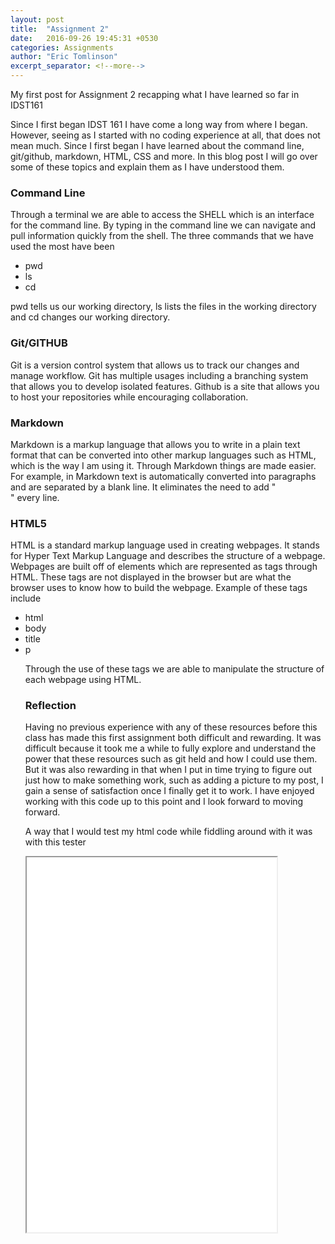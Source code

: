 ```yaml
---
layout: post
title:  "Assignment 2"
date:   2016-09-26 19:45:31 +0530
categories: Assignments
author: "Eric Tomlinson"
excerpt_separator: <!--more-->
---
```



<p>My first post for Assignment 2 recapping what I have learned so far in IDST161</p>

<!--more-->

<p> Since I first began IDST 161 I have come a long way from where I began. However, seeing as
I started with no coding experience at all, that does not mean much. Since I first began 
I have learned about the command line, git/github, markdown, HTML, CSS and more. In this blog
post I will go over some of these topics and explain them as I have understood them.</p>
<h3><strong>Command Line</strong></h3>
<p> Through a terminal we are able to access the SHELL which is an interface for the command line.
By typing in the command line we can navigate and pull information quickly from the shell. The three
commands that we have used the most have been</p>
<ul>
<li>pwd</li>
<li>ls</li>
<li>cd</li>
</ul>
<p>pwd tells us our working directory, ls lists the files in the working directory and cd
changes our working directory.</p>

<h3><strong>Git/GITHUB</strong></h3>
<p>Git is a version control system that allows us to track our changes and manage workflow. Git 
has multiple usages including a branching system that allows you to develop isolated features. Github
is a site that allows you to host your repositories while encouraging collaboration.</p>
<h3><strong>Markdown</strong></h3>
<p>Markdown is a markup language that allows you to write in a plain text format that can
be converted into other markup languages such as HTML, which is the way I am using it. Through Markdown
things are made easier. For example, in Markdown text is automatically converted into
paragraphs and are separated by a blank line. It eliminates the need to add "<br>" every line.</p>

<h3><strong>HTML5</strong></h3>
<p>HTML is a standard markup language used in creating webpages. It stands for Hyper Text Markup Language 
and describes the structure of a webpage. Webpages are built off of elements which are represented
as tags through HTML. These tags are not displayed in the browser but are what the browser uses
to know how to build the webpage. Example of these tags include</p>
<ul>
<li>html</li>
<li>body</li>
<li>title</li>
<li>p</li>
<p>Through the use of these tags we are able to manipulate the structure of each webpage using HTML.</p>

<h3><strong>Reflection</strong></h3>

<p>Having no previous experience with any of these resources before this class has made this first assignment
both difficult and rewarding. It was difficult because it took me a while to fully explore and understand
the power that these resources such as git held and how I could use them. But it was also rewarding in that
when I put in time trying to figure out just how to make something work, such as adding a picture to my post, 
I gain a sense of satisfaction once I finally get it to work. I have enjoyed working with this code up to this 
point and I look forward to moving forward.</p>

<p>A way that I would test my html code while fiddling around with it was with this tester</p>

<iframe src="/assets/HTML tester.html" height="600" width="400"></iframe>